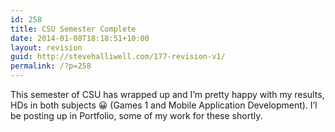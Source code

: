 ```yaml
---
id: 258
title: CSU Semester Complete
date: 2014-01-08T18:18:51+10:00
layout: revision
guid: http://stevehalliwell.com/177-revision-v1/
permalink: /?p=258
---
```

This semester of CSU has wrapped up and I&#8217;m pretty happy with my results, HDs in both subjects 😀 (Games 1 and Mobile Application Development). I&#8217;l be posting up in Portfolio, some of my work for these shortly.